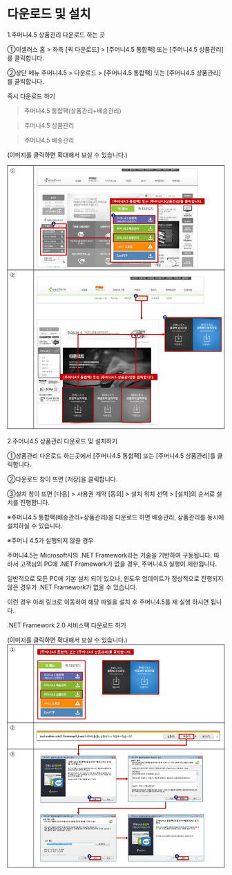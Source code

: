 <!-- TITLE: 다운로드하기 -->
<!-- SUBTITLE: A quick summary of 다운로드하기 -->

# 다운로드 및 설치

1.주머니4.5 상품관리 다운로드 하는 곳

①이셀러스 홈 > 좌측 [퀵 다운로드] > [주머니4.5 통합팩] 또는 [주머니4.5 상품관리]를 클릭합니다.

②상단 메뉴 주머니4.5 > 다운로드 > [주머니4.5 통합팩] 또는 [주머니4.5 상품관리]를 클릭합니다.

 

즉시 다운로드 하기

>  주머니4.5 통합팩(상품관리+배송관리)

>  주머니4.5 상품관리

>  주머니4.5 배송관리

 

(이미지를 클릭하면 확대해서 보실 수 있습니다.)

![001](/uploads/001.png "001")

 2.주머니4.5 상품관리 다운로드 및 설치하기

①상품관리 다운로드 하는곳에서 [주머니4.5 통합팩] 또는 [주머니4.5 상품관리]를 클릭합니다.

②다운로드 창이 뜨면 [저장]을 클릭합니다.

③설치 창이 뜨면 [다음] > 사용권 계약 [동의] > 설치 위치 선택 > [설치]의 순서로 설치를 진행합니다.

 

※주머니4.5 통합팩(배송관리+상품관리)을 다운로드 하면 배송관리, 상품관리를 동시에 설치하실 수 있습니다.

※주머니 4.5가 실행되지 않을 경우

주머니4.5는 Microsoft사의 .NET Framework라는 기술을 기반하여 구동됩니다. 따라서 고객님의 PC에 .NET Framework가 없을 경우, 주머니4.5 실행이 제한됩니다.

일반적으로 모든 PC에 기본 설치 되어 있으나, 윈도우 업데이트가 정상적으로 진행되지 않은 경우가 .NET Framework가 없을 수 있습니다.

이런 경우 아래 링크로 이동하여 해당 파일을 설치 후 주머니4.5를 재 실행 하시면 됩니다.

.NET Framework 2.0 서비스팩 다운로드 하기

(이미지를 클릭하면 확대해서 보실 수 있습니다.)
![031 상품관리 다운로드하기](/uploads/031-상품관리-다운로드하기.png "031 상품관리 다운로드하기")